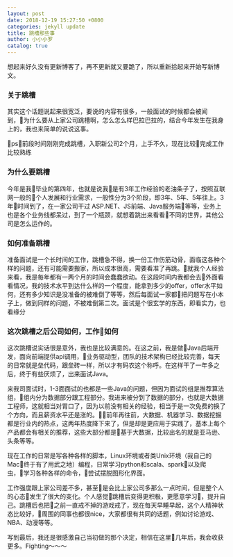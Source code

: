 ```yaml
---
layout: post
date: 2018-12-19 15:27:50 +0800
categories: jekyll update
title: 跳槽那些事
author: 小小小罗
catalog: true
---
```


想起来好久没有更新博客了，再不更新就又要跪了，所以重新拾起来开始写新博文。

### 关于跳槽
其实这个话题说起来很宽泛，要说的内容有很多，一般面试的时候都会被闻到，为什么要从上家公司跳槽啊，怎么怎么样巴拉巴拉的，结合今年发生在我身上的，我也来简单的说说这事。<br>

ps：前段时间刚刚完成跳槽，入职新公司2个月，上手不久，现在比较完成工作比较熟练


### 为什么要跳槽
今年是我毕业的第四年，也就是说我是有3年工作经验的老油条子了，按照互联网一般的个人发展和行业需求，一般性分为3个阶段，即3年、5年、5年往上。3年时间到了，在一家公司干过 ASP.NET、JS前端、Java服务端等等，业务上也是各个业务线都呆过，到了一个瓶颈，就想着跳出来看看不同的世界，其他公司是怎么运作的。


### 如何准备跳槽
准备面试是一个长时间的工作，跳槽急不得，换一份工作伤筋动骨，面临这各种个样的问题，还有可能需要搬家，所以成本很高，需要看准了再跳。就我个人经验来看，我是每年都有一两个月的时间会蠢蠢欲动。在这段时间内我都会去外面看看情况，我的技术水平到达什么样的一个程度，能拿到多少的offer，offer水平如何，还有多少知识是没准备的被难倒了等等，然后每面试一家都把问题写在小本子上，做到同样的问题，不被难倒第二次。面试是个很玄学的东西，即看实力，也看缘分


### 这次跳槽之后公司如何，工作如何
这次跳槽说实话很是意外，我也是比较满意的。在这之前，我是做Java后端开发，面向前端提供api调用，业务驱动型，团队的技术架构已经比较完善，每天的日常就是垒代码，跟垒砖一样，所以才有码农这个称呼。在这样干了一年多之后，终于有些厌烦了，出来面试Java。<br>

来我司面试时，1-3面面试的也都是一些Java的问题，但因为面试的组是推荐算法组，组内分为数据部分跟工程部分。我进来被分到了数据的部分，也就是大数据工程师，这就相当对胃口了，因为以前没有相关的经验，相当于是一次免费的换了个方向，而且薪资水平还是涨的。前年再往前，大数据、机器学习、数据挖掘都是行业内的热点，这两年热度降下来了，但是却是更应用于实践了，基本上每个产品都会有相关的推荐，这些大部分都是基于大数据，比较出名的就是亚马逊、头条等等。<br>

现在工作的日常是写各种各样的脚本，Linux环境或者类Unix环境（我自己的Mac终于有了用武之地）编程，日常学习python和scala、spark以及爬虫，学习各种各样的命令，尝试摆脱图形化界面。<br>

工作强度跟上家公司差不多，甚至是会比上家公司多那么一点时间，但是整个人的心态发生了很大的变化。个人感觉跳槽后变得更积极，更愿意学习，提升自己。跳槽后也把之前一直戒不掉的游戏戒了，现在每天早睡早起，这个人精神状态比较好，周围的同事也都很nice，大家都很有共同的话题，例如讨论游戏、NBA、动漫等等。<br>

写到最后，我还是很感激自己当初做的那个决定，相信在这里几年后，我会收获更多。Fighting～～～